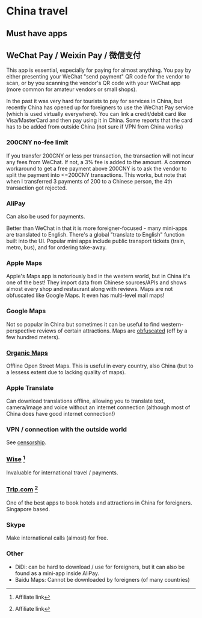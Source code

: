 # China travel

## Must have apps

## WeChat Pay / Weixin Pay / 微信支付

This app is essential, especially for paying for almost anything. You pay by either presenting your WeChat "send payment" QR code for the vendor to scan, or by you scanning the vendor's QR code with your WeChat app (more common for amateur vendors or small shops).

In the past it was very hard for tourists to pay for services in China, but recently China has opened up for foreigners to use the WeChat Pay service (which is used virtually everywhere). You can link a credit/debit card like Visa/MasterCard and then pay using it in China. Some reports that the card has to be added from outside China (not sure if VPN from China works)

### 200CNY no-fee limit

If you transfer 200CNY or less per transaction, the transaction will not incur any fees from WeChat. If not, a 3% fee is added to the amount. A common workaround to get a free payment above 200CNY is to ask the vendor to split the payment into <=200CNY transactions. This works, but note that when I transferred 3 payments of 200 to a Chinese person, the 4th transaction got rejected.

### AliPay

Can also be used for payments.

Better than WeChat in that it is more foreigner-focused - many mini-apps are translated to English. There's a global "translate to English" function built into the UI. Popular mini apps include public transport tickets (train, metro, bus), and for ordering take-away.

### Apple Maps

Apple's Maps app is notoriously bad in the western world, but in China it's one of the best! They import data from Chinese sources/APIs and shows almost every shop and restaurant along with reviews. Maps are not obfuscated like Google Maps. It even has multi-level mall maps!

### Google Maps

Not so popular in China but sometimes it can be useful to find western-perspective reviews of certain attractions. Maps are [obfuscated](https://en.wikipedia.org/wiki/Restrictions_on_geographic_data_in_China) (off by a few hundred meters).

### [Organic Maps](https://organicmaps.app/)

Offline Open Street Maps. This is useful in every country, also China (but to a lessess extent due to lacking quality of maps).

### Apple Translate

Can download translations offline, allowing you to translate text, camera/image and voice without an internet connection (although most of China does have good internet connection!)

### VPN / connection with the outside world

See [censorship](censorship.md).

### [Wise](https://wise.prf.hn/click/camref:1100l457Yb) [^1]

Invaluable for international travel / payments.

### [Trip.com](https://www.trip.com/t/GW6LAnzQTX1) [^1]

One of the best apps to book hotels and attractions in China for foreigners. Singapore based.

### Skype

Make international calls (almost) for free.

### Other

- DiDi: can be hard to download / use for foreigners, but it can also be found as a mini-app inside AliPay.
- Baidu Maps: Cannot be downloaded by foreigners (of many countries)

[^1]: Affiliate link
